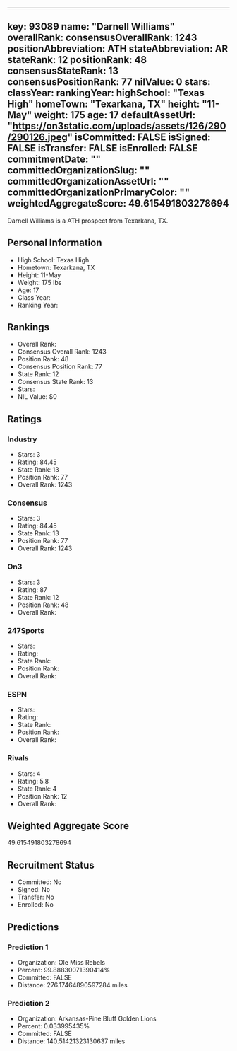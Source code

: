 ---
  key: 93089
  name: "Darnell Williams"
  overallRank: 
  consensusOverallRank: 1243
  positionAbbreviation: ATH
  stateAbbreviation: AR
  stateRank: 12
  positionRank: 48
  consensusStateRank: 13
  consensusPositionRank: 77
  nilValue: 0
  stars: 
  classYear: 
  rankingYear: 
  highSchool: "Texas High"
  homeTown: "Texarkana, TX"
  height: "11-May"
  weight: 175
  age: 17
  defaultAssetUrl: "https://on3static.com/uploads/assets/126/290/290126.jpeg"
  isCommitted: FALSE
  isSigned: FALSE
  isTransfer: FALSE
  isEnrolled: FALSE
  commitmentDate: ""
  committedOrganizationSlug: ""
  committedOrganizationAssetUrl: ""
  committedOrganizationPrimaryColor: ""
  weightedAggregateScore: 49.615491803278694
  ---
  
  Darnell Williams is a ATH prospect from Texarkana, TX.
  
  ## Personal Information
  - High School: Texas High
  - Hometown: Texarkana, TX
  - Height: 11-May
  - Weight: 175 lbs
  - Age: 17
  - Class Year: 
  - Ranking Year: 
  
  ## Rankings
  - Overall Rank: 
  - Consensus Overall Rank: 1243
  - Position Rank: 48
  - Consensus Position Rank: 77
  - State Rank: 12
  - Consensus State Rank: 13
  - Stars: 
  - NIL Value: $0
  
  ## Ratings
  
  ### Industry
  - Stars: 3
  - Rating: 84.45
  - State Rank: 13
  - Position Rank: 77
  - Overall Rank: 1243
  
  ### Consensus
  - Stars: 3
  - Rating: 84.45
  - State Rank: 13
  - Position Rank: 77
  - Overall Rank: 1243
  
  ### On3
  - Stars: 3
  - Rating: 87
  - State Rank: 12
  - Position Rank: 48
  - Overall Rank: 
  
  ### 247Sports
  - Stars: 
  - Rating: 
  - State Rank: 
  - Position Rank: 
  - Overall Rank: 
  
  ### ESPN
  - Stars: 
  - Rating: 
  - State Rank: 
  - Position Rank: 
  - Overall Rank: 
  
  ### Rivals
  - Stars: 4
  - Rating: 5.8
  - State Rank: 4
  - Position Rank: 12
  - Overall Rank: 
  
  ## Weighted Aggregate Score
  49.615491803278694
  
  ## Recruitment Status
  - Committed: No
  - Signed: No
  - Transfer: No
  - Enrolled: No
  
  
  
  ## Predictions
  
  ### Prediction 1
  - Organization: Ole Miss Rebels
  - Percent: 99.88830071390414%
  - Committed: FALSE
  - Distance: 276.17464890597284 miles
  
  ### Prediction 2
  - Organization: Arkansas-Pine Bluff Golden Lions
  - Percent: 0.033995435%
  - Committed: FALSE
  - Distance: 140.51421323130637 miles
  